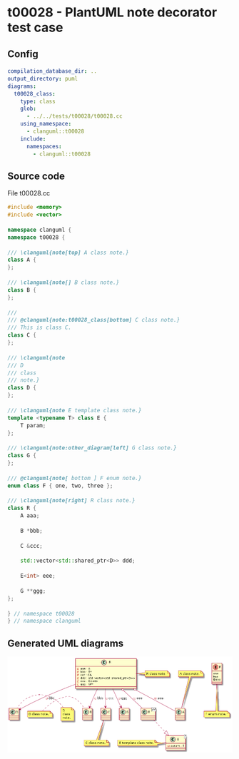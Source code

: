 # t00028 - PlantUML note decorator test case
## Config
```yaml
compilation_database_dir: ..
output_directory: puml
diagrams:
  t00028_class:
    type: class
    glob:
      - ../../tests/t00028/t00028.cc
    using_namespace:
      - clanguml::t00028
    include:
      namespaces:
        - clanguml::t00028

```
## Source code
File t00028.cc
```cpp
#include <memory>
#include <vector>

namespace clanguml {
namespace t00028 {

/// \clanguml{note[top] A class note.}
class A {
};

/// \clanguml{note[] B class note.}
class B {
};

///
/// @clanguml{note:t00028_class[bottom] C class note.}
/// This is class C.
class C {
};

/// \clanguml{note
/// D
/// class
/// note.}
class D {
};

/// \clanguml{note E template class note.}
template <typename T> class E {
    T param;
};

/// \clanguml{note:other_diagram[left] G class note.}
class G {
};

/// @clanguml{note[ bottom ] F enum note.}
enum class F { one, two, three };

/// \clanguml{note[right] R class note.}
class R {
    A aaa;

    B *bbb;

    C &ccc;

    std::vector<std::shared_ptr<D>> ddd;

    E<int> eee;

    G **ggg;
};

} // namespace t00028
} // namespace clanguml

```
## Generated UML diagrams
![t00028_class](./t00028_class.png "PlantUML note decorator test case")
